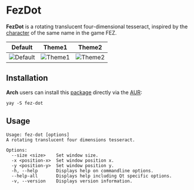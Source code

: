 # FezDot

**FezDot** is a rotating translucent four-dimensional tesseract, inspired by the [character](https://fez.fandom.com/wiki/Dot) of the same name in the game FEZ.

| Default                                                      | Theme1 | Theme2 |
| ------------------------------------------------------------ | ------ | ------ |
| ![Default](https://user-images.githubusercontent.com/46566858/99380161-89984d80-2904-11eb-8d9a-fdabb4892074.gif) |    ![Theme1](https://user-images.githubusercontent.com/46566858/99380187-91f08880-2904-11eb-9118-bd9e59621b06.gif)    |   ![Theme2](https://user-images.githubusercontent.com/46566858/99380196-95840f80-2904-11eb-8b0f-537a7e15fba3.gif)     |

## Installation

**Arch** users can install this [package](https://aur.archlinux.org/packages/fez-dot/) directly via the [AUR](https://aur.archlinux.org/):

```
yay -S fez-dot
```

## Usage

```
Usage: fez-dot [options]
A rotating translucent four dimensions tesseract.

Options:
  --size <size>    Set window size.
  -x <position-x>  Set window position x.
  -y <position-y>  Set window position y.
  -h, --help       Displays help on commandline options.
  --help-all       Displays help including Qt specific options.
  -v, --version    Displays version information.
```